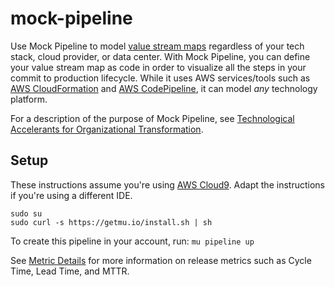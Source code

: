 # mock-pipeline

Use Mock Pipeline to model [value stream maps](https://en.wikipedia.org/wiki/Value-stream_mapping) regardless of your tech stack, cloud provider, or data center. With Mock Pipeline, you can define your value stream map as code in order to visualize all the steps in your commit to production lifecycle. While it uses AWS services/tools such as [AWS CloudFormation](https://aws.amazon.com/cloudformation/) and [AWS CodePipeline](https://aws.amazon.com/codepipeline/), it can model _any_ technology platform. 

For a description of the purpose of Mock Pipeline, see [Technological Accelerants for Organizational Transformation](https://www.youtube.com/watch?v=42gDK3MDuJI&feature=youtu.be&t=1647).

## Setup
These instructions assume you're using [AWS Cloud9](https://aws.amazon.com/cloud9/). Adapt the instructions if you're using a different IDE. 

```
sudo su
sudo curl -s https://getmu.io/install.sh | sh
```

To create this pipeline in your account, run: `mu pipeline up`

See [Metric Details](https://github.com/stelligent/pipeline-dashboard#metric-details) for more information on release metrics such as Cycle Time, Lead Time, and MTTR. 
